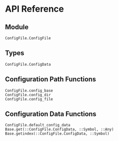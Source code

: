 # API Reference

## Module

```@docs
ConfigFile.ConfigFile
```

## Types

```@docs
ConfigFile.ConfigData
```

## Configuration Path Functions

```@docs
ConfigFile.config_base
ConfigFile.config_dir
ConfigFile.config_file
```

## Configuration Data Functions

```@docs
ConfigFile.default_config_data
Base.get(::ConfigFile.ConfigData, ::Symbol, ::Any)
Base.getindex(::ConfigFile.ConfigData, ::Symbol)
```
